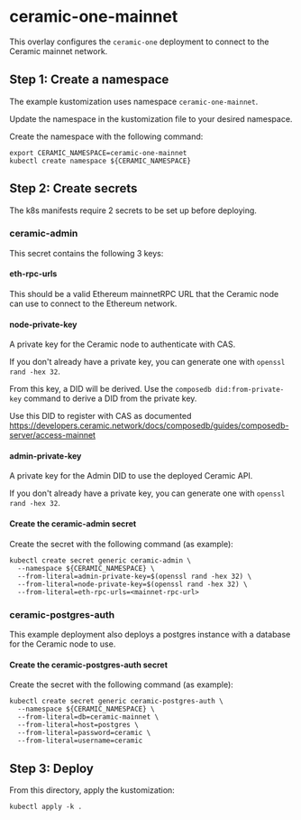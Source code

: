 # ceramic-one-mainnet

This overlay configures the `ceramic-one` deployment to connect to the Ceramic mainnet network.

## Step 1: Create a namespace

The example kustomization uses namespace `ceramic-one-mainnet`.

Update the namespace in the kustomization file to your desired namespace.

Create the namespace with the following command:

```
export CERAMIC_NAMESPACE=ceramic-one-mainnet
kubectl create namespace ${CERAMIC_NAMESPACE}
```

## Step 2: Create secrets

The k8s manifests require 2 secrets to be set up before deploying.

### ceramic-admin

This secret contains the following 3 keys:

#### eth-rpc-urls

This should be a valid Ethereum mainnetRPC URL that the Ceramic node can use to connect to the Ethereum network.

#### node-private-key

A private key for the Ceramic node to authenticate with CAS.

If you don't already have a private key, you can generate one with `openssl rand -hex 32`.

From this key, a DID will be derived. Use the `composedb did:from-private-key` command to derive a DID from the private key.

Use this DID to register with CAS as documented https://developers.ceramic.network/docs/composedb/guides/composedb-server/access-mainnet

#### admin-private-key

A private key for the Admin DID to use the deployed Ceramic API.

If you don't already have a private key, you can generate one with `openssl rand -hex 32`.

#### Create the ceramic-admin secret
Create the secret with the following command (as example):

```
kubectl create secret generic ceramic-admin \
  --namespace ${CERAMIC_NAMESPACE} \
  --from-literal=admin-private-key=$(openssl rand -hex 32) \
  --from-literal=node-private-key=$(openssl rand -hex 32) \
  --from-literal=eth-rpc-urls=<mainnet-rpc-url>
```

### ceramic-postgres-auth

This example deployment also deploys a postgres instance with a database for the Ceramic node to use.

#### Create the ceramic-postgres-auth secret

Create the secret with the following command (as example):

```
kubectl create secret generic ceramic-postgres-auth \
  --namespace ${CERAMIC_NAMESPACE} \
  --from-literal=db=ceramic-mainnet \
  --from-literal=host=postgres \
  --from-literal=password=ceramic \
  --from-literal=username=ceramic
```

## Step 3: Deploy

From this directory, apply the kustomization:

```
kubectl apply -k .
```
